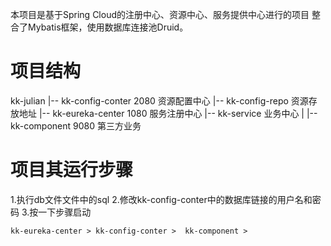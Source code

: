 本项目是基于Spring Cloud的注册中心、资源中心、服务提供中心进行的项目
整合了Mybatis框架，使用数据库连接池Druid。

# 项目结构
kk-julian
|-- kk-config-conter 2080 资源配置中心 
|-- kk-config-repo 资源存放地址
|-- kk-eureka-center 1080 服务注册中心
|-- kk-service 业务中心
|   |-- kk-component 9080 第三方业务


# 项目其运行步骤
1.执行db文件文件中的sql
2.修改kk-config-conter中的数据库链接的用户名和密码
3.按一下步骤启动
```
kk-eureka-center > kk-config-conter >  kk-component >
```
